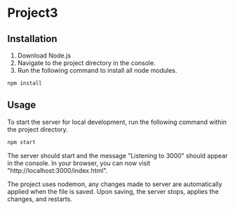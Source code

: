 # Project3

## Installation
1. Download Node.js
2. Navigate to the project directory in the console.
3. Run the following command to install all node modules.

```bash
npm install
```

## Usage
To start the server for local development, run the following command within the project directory.

```bash
npm start
```

The server should start and the message "Listening to 3000" should appear in the console.
In your browser, you can now visit "http://localhost:3000/index.html".

The project uses nodemon, any changes made to server are automatically applied when the file is saved. Upon saving, the server stops, applies the changes, and restarts.